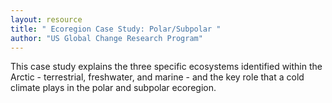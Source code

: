 ```yaml
---
layout: resource
title: " Ecoregion Case Study: Polar/Subpolar "
author: "US Global Change Research Program"
---
```


This case study explains the three specific ecosystems identified within the Arctic - terrestrial, freshwater, and marine - and the key role that a cold climate plays in the polar and subpolar ecoregion.
